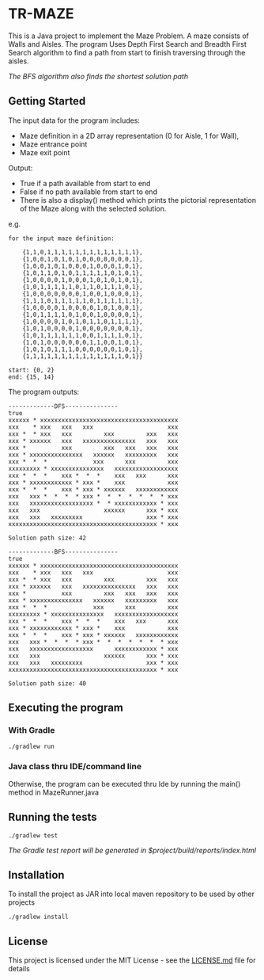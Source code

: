 # TR-MAZE

This is a Java project to implement the Maze Problem. A maze consists of Walls and Aisles. The program Uses Depth First Search and Breadth First Search algorithm to find a path from start to finish traversing through the aisles.

_The BFS algorithm also finds the shortest solution path_

## Getting Started

The input data for the program includes: 

- Maze definition in a 2D array representation (0 for Aisle, 1 for Wall), 
- Maze entrance point
- Maze exit point

Output:
- True if a path available from start to end
- False if no path available from start to end
- There is also a display() method which prints the pictorial representation of the Maze along with the selected solution. 

e.g.
```
for the input maze definition:

	{1,1,0,1,1,1,1,1,1,1,1,1,1,1,1,1}, 
	{1,0,0,1,0,1,0,1,0,0,0,0,0,0,0,1}, 
	{1,0,0,1,0,1,0,0,0,1,0,0,0,1,0,1}, 
	{1,0,1,1,0,1,0,1,1,1,1,1,0,1,0,1}, 
	{1,0,0,0,0,1,0,0,0,1,0,1,0,1,0,1}, 
	{1,0,1,1,1,1,1,0,1,1,0,1,1,1,0,1}, 
	{1,0,0,0,0,0,0,0,1,0,0,1,0,0,0,1}, 
	{1,1,1,0,1,1,1,1,1,0,1,1,1,1,1,1}, 
	{1,0,0,0,0,1,0,0,0,0,1,0,1,0,0,1}, 
	{1,0,1,1,1,1,0,1,0,0,1,0,0,0,0,1}, 
	{1,0,0,0,0,1,0,1,0,1,1,0,1,1,1,1}, 
	{1,0,1,0,0,0,0,1,0,0,0,0,0,0,0,1}, 
	{1,0,1,1,1,1,1,1,0,0,1,1,1,1,0,1}, 
	{1,0,1,0,0,0,0,0,0,1,1,0,0,1,0,1}, 
	{1,0,1,0,1,1,1,0,0,0,0,0,0,1,0,1},
	{1,1,1,1,1,1,1,1,1,1,1,1,1,1,0,1}}

start: {0, 2}
end: {15, 14}
```

The program outputs: 
```
-------------DFS---------------
true
xxxxxx * xxxxxxxxxxxxxxxxxxxxxxxxxxxxxxxxxxxxxxx
xxx    * xxx   xxx   xxx                     xxx
xxx *  * xxx   xxx         xxx         xxx   xxx
xxx * xxxxxx   xxx   xxxxxxxxxxxxxxx   xxx   xxx
xxx *          xxx         xxx   xxx   xxx   xxx
xxx * xxxxxxxxxxxxxxx   xxxxxx   xxxxxxxxx   xxx
xxx *  *  *             xxx      xxx         xxx
xxxxxxxxx * xxxxxxxxxxxxxxx   xxxxxxxxxxxxxxxxxx
xxx *  *  *    xxx *  *  *    xxx   xxx      xxx
xxx * xxxxxxxxxxxx * xxx *    xxx            xxx
xxx *  *  *    xxx * xxx * xxxxxx   xxxxxxxxxxxx
xxx   xxx *  *  *  * xxx *  *  *  *  *  *  * xxx
xxx   xxxxxxxxxxxxxxxxxx *  * xxxxxxxxxxxx * xxx
xxx   xxx                  xxxxxx      xxx * xxx
xxx   xxx   xxxxxxxxx                  xxx * xxx
xxxxxxxxxxxxxxxxxxxxxxxxxxxxxxxxxxxxxxxxxx * xxx

Solution path size: 42

-------------BFS---------------
true
xxxxxx * xxxxxxxxxxxxxxxxxxxxxxxxxxxxxxxxxxxxxxx
xxx    * xxx   xxx   xxx                     xxx
xxx *  * xxx   xxx         xxx         xxx   xxx
xxx * xxxxxx   xxx   xxxxxxxxxxxxxxx   xxx   xxx
xxx *          xxx         xxx   xxx   xxx   xxx
xxx * xxxxxxxxxxxxxxx   xxxxxx   xxxxxxxxx   xxx
xxx *  *  *             xxx      xxx         xxx
xxxxxxxxx * xxxxxxxxxxxxxxx   xxxxxxxxxxxxxxxxxx
xxx *  *  *    xxx *  *  *    xxx   xxx      xxx
xxx * xxxxxxxxxxxx * xxx *    xxx            xxx
xxx *  *  *    xxx * xxx * xxxxxx   xxxxxxxxxxxx
xxx   xxx *  *  *  * xxx *  *  *  *  *  *  * xxx
xxx   xxxxxxxxxxxxxxxxxx      xxxxxxxxxxxx * xxx
xxx   xxx                  xxxxxx      xxx * xxx
xxx   xxx   xxxxxxxxx                  xxx * xxx
xxxxxxxxxxxxxxxxxxxxxxxxxxxxxxxxxxxxxxxxxx * xxx

Solution path size: 40

```

## Executing the program

### With Gradle

```
./gradlew run
```

### Java class thru IDE/command line

Otherwise, the program can be executed thru Ide by running the main() method in MazeRunner.java

## Running the tests

```
./gradlew test
```
_The Gradle test report will be generated in $project/build/reports/index.html_

## Installation

To install the project as JAR into local maven repository to be used by other projects

```
./gradlew install
```

## License

This project is licensed under the MIT License - see the [LICENSE.md](LICENSE.md) file for details
